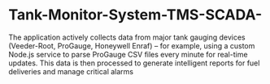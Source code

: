 # Tank-Monitor-System-TMS-SCADA-
The application actively collects data from major tank gauging devices (Veeder-Root, ProGauge, Honeywell Enraf) – for example, using a custom Node.js service to parse ProGauge CSV files every minute for real-time updates. This data is then processed to generate intelligent reports for fuel deliveries and manage critical alarms
